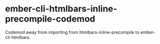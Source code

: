 # ember-cli-htmlbars-inline-precompile-codemod
Codemod away from importing from htmlbars-inline-precompile to ember-cli-htmlbars.
